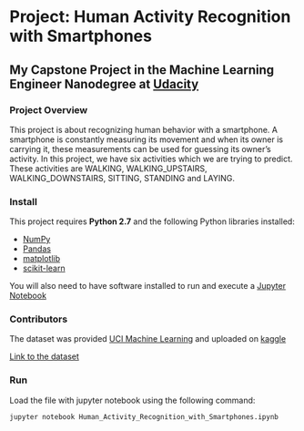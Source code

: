 # Project: Human Activity Recognition with Smartphones
## My Capstone Project in the Machine Learning Engineer Nanodegree at [Udacity](https://www.udacity.com/)

### Project Overview
This project is about recognizing human behavior with a smartphone. A smartphone is constantly measuring its movement and when its owner is carrying it, these measurements can be used for guessing its owner’s activity. In this project, we have six activities which we are trying to predict. These activities are WALKING, WALKING_UPSTAIRS, WALKING_DOWNSTAIRS, SITTING, STANDING and LAYING.

### Install

This project requires **Python 2.7** and the following Python libraries installed:

- [NumPy](http://www.numpy.org/)
- [Pandas](http://pandas.pydata.org)
- [matplotlib](http://matplotlib.org/)
- [scikit-learn](http://scikit-learn.org/stable/)

You will also need to have software installed to run and execute a [Jupyter Notebook](http://jupyter.org/)

### Contributors

The dataset was provided [UCI Machine Learning](https://www.kaggle.com/uciml) and uploaded on [kaggle](https://www.kaggle.com/)

[Link to the dataset](https://www.kaggle.com/uciml/human-activity-recognition-with-smartphones)

### Run

Load the file with jupyter notebook using the following command:

```jupyter notebook Human_Activity_Recognition_with_Smartphones.ipynb```
